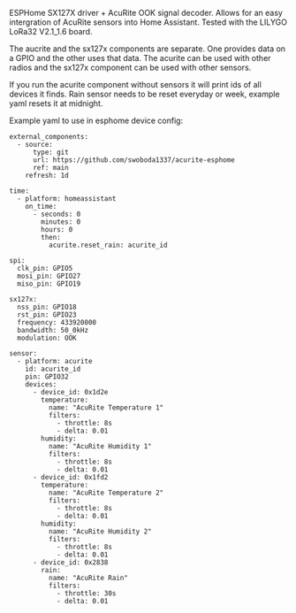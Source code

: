 ESPHome SX127X driver + AcuRite OOK signal decoder. Allows for an easy intergration of AcuRite sensors into Home Assistant. Tested with the LILYGO LoRa32 V2.1_1.6 board.

The aucrite and the sx127x components are separate. One provides data on a GPIO and the other uses that data. The acurite can be used with other radios and the sx127x component can be used with other sensors. 

If you run the acurite component without sensors it will print ids of all devices it finds. Rain sensor needs to be reset everyday or week, example yaml resets it at midnight.

Example yaml to use in esphome device config:
    
    external_components:
      - source:
          type: git
          url: https://github.com/swoboda1337/acurite-esphome
          ref: main
        refresh: 1d
    
    time:
      - platform: homeassistant
        on_time:
          - seconds: 0
            minutes: 0
            hours: 0
            then:
              acurite.reset_rain: acurite_id
    
    spi:
      clk_pin: GPIO5
      mosi_pin: GPIO27
      miso_pin: GPIO19
    
    sx127x:
      nss_pin: GPIO18
      rst_pin: GPIO23
      frequency: 433920000
      bandwidth: 50_0kHz
      modulation: OOK
    
    sensor:
      - platform: acurite
        id: acurite_id
        pin: GPIO32
        devices:
          - device_id: 0x1d2e
            temperature:
              name: "AcuRite Temperature 1"
              filters:
                - throttle: 8s
                - delta: 0.01
            humidity:
              name: "AcuRite Humidity 1"
              filters:
                - throttle: 8s
                - delta: 0.01
          - device_id: 0x1fd2
            temperature:
              name: "AcuRite Temperature 2"
              filters:
                - throttle: 8s
                - delta: 0.01
            humidity:
              name: "AcuRite Humidity 2"
              filters:
                - throttle: 8s
                - delta: 0.01
          - device_id: 0x2838
            rain:
              name: "AcuRite Rain"
              filters:
                - throttle: 30s
                - delta: 0.01


